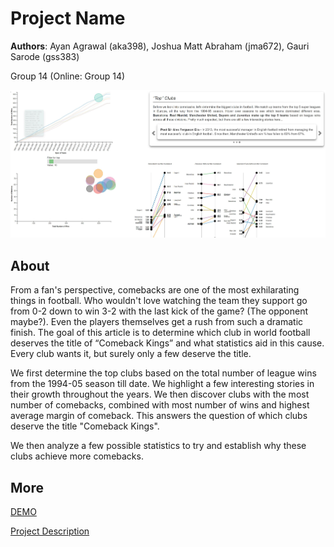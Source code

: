 # Project Name
**Authors**: Ayan Agrawal (aka398), Joshua Matt Abraham (jma672), Gauri Sarode (gss383)

Group 14 (Online: Group 14) 

![Screenhot](screenshot.jpg)


## About
From a fan's perspective, comebacks are one of the most exhilarating things in football. Who wouldn't love watching the team they support go from 0-2 down to win 3-2 with the last kick of the game? (The opponent maybe?). Even the players themselves get a rush from such a dramatic finish. The goal of this article is to determine which club in world football deserves the title of “Comeback Kings” and what statistics aid in this cause. Every club wants it, but surely only a few deserve the title.

We first determine the top clubs based on the total number of league wins from the 1994-05 season till date. We highlight a few interesting stories in their growth throughout the years. We then discover clubs with the most number of comebacks, combined with most number of wins and highest average margin of comeback. This answers the question of which clubs deserve the title "Comeback Kings".

We then analyze a few possible statistics to try and establish why these clubs achieve more comebacks.

## More
[DEMO](https://nyu-vis-fall2018.github.io/storytelling-group-14/)

[Project Description](https://github.com/NYU-VIS-FALL2018/storytelling-group-14/blob/master/Project.pdf)
